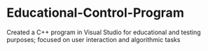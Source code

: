# Educational-Control-Program
Created a C++ program in Visual Studio for educational and testing purposes; focused on user interaction and algorithmic tasks
